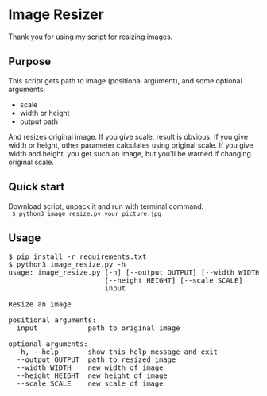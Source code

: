 # Image Resizer

Thank you for using my script for resizing images.

## Purpose

This script gets path to image (positional argument), and some optional arguments:
* scale
* width or height
* output path

And resizes original image. If you give scale, result is obvious.
If you give width or height, other parameter calculates using original scale.
If you give width and height, you get such an image, but you'll be warned if changing original scale.

## Quick start

Download script, unpack it and run with terminal command:  
<code> $ python3 image_resize.py your_picture.jpg </code>

## Usage

<pre>
$ pip install -r requirements.txt
$ python3 image_resize.py -h
usage: image_resize.py [-h] [--output OUTPUT] [--width WIDTH]
                       [--height HEIGHT] [--scale SCALE]
                       input

Resize an image

positional arguments:
  input            path to original image

optional arguments:
  -h, --help       show this help message and exit
  --output OUTPUT  path to resized image
  --width WIDTH    new width of image
  --height HEIGHT  new height of image
  --scale SCALE    new scale of image
</pre>
